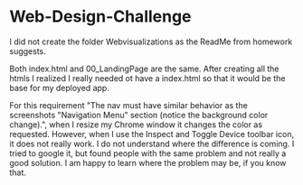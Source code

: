# Web-Design-Challenge

I did not create the folder Webvisualizations as the ReadMe from homework suggests.

Both index.html and 00_LandingPage are the same. After creating all the htmls I realized I really needed ot have a index.html so that it would be the base for my deployed app.

For this requirement "The nav must have similar behavior as the screenshots "Navigation Menu" section (notice the background color change).", when I resize my Chrome window it changes the color as requested. However, when I use the Inspect and Toggle Device toolbar icon, it does not really work. I do not understand where the difference is coming. I tried to google it, but found people with the same problem and not really a good solution. I am happy to learn where the problem may be, if you know that.
